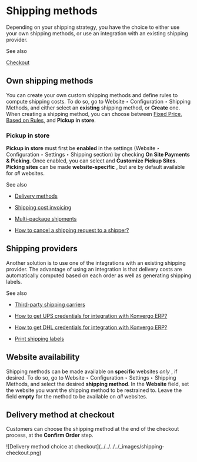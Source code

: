 # Shipping methods

Depending on your shipping strategy, you have the choice to either use your
own shipping methods, or use an integration with an existing shipping
provider.

<div class="alert alert-secondary" id="ecommerce-own-shipping">
<p class="alert-title">
See also</p><p><a href="checkout">Checkout</a></p>
</div>

## Own shipping methods

You can create your own custom shipping methods and define rules to compute
shipping costs. To do so, go to Website ‣ Configuration ‣ Shipping Methods,
and either select an **existing** shipping method, or **Create** one. When
creating a shipping method, you can choose between [Fixed
Price](../../../inventory_and_mrp/inventory/shipping_receiving/setup_configuration/delivery_method),
[Based on
Rules](../../../inventory_and_mrp/inventory/shipping_receiving/setup_configuration/delivery_method),
and **Pickup in store**.

### Pickup in store

**Pickup in store** must first be **enabled** in the settings (Website ‣
Configuration ‣ Settings ‣ Shipping section) by checking **On Site Payments &
Picking**. Once enabled, you can select and **Customize Pickup Sites**.
**Picking sites** can be made **website-specific** , but are by default
available for _all_ websites.

<div class="alert alert-secondary">
<p class="alert-title">
See also</p><ul>
<li><p><a href="../../../inventory_and_mrp/inventory/shipping_receiving/setup_configuration/delivery_method">Delivery methods</a></p></li>
<li><p><a href="../../../inventory_and_mrp/inventory/shipping_receiving/advanced_operations_shipping/invoicing">Shipping cost invoicing</a></p></li>
<li><p><a href="../../../inventory_and_mrp/inventory/shipping_receiving/advanced_operations_shipping/multipack">Multi-package shipments</a></p></li>
<li><p><a href="../../../inventory_and_mrp/inventory/shipping_receiving/advanced_operations_shipping/cancel">How to cancel a shipping request to a shipper?</a></p></li>
</ul>
</div>

## Shipping providers

Another solution is to use one of the integrations with an existing shipping
provider. The advantage of using an integration is that delivery costs are
automatically computed based on each order as well as generating shipping
labels.

<div class="alert alert-secondary">
<p class="alert-title">
See also</p><ul>
<li><p><a href="../../../inventory_and_mrp/inventory/shipping_receiving/setup_configuration/third_party_shipper">Third-party shipping carriers</a></p></li>
<li><p><a href="../../../inventory_and_mrp/inventory/shipping_receiving/setup_configuration/ups_credentials">How to get UPS credentials for integration with Konvergo ERP?</a></p></li>
<li><p><a href="../../../inventory_and_mrp/inventory/shipping_receiving/setup_configuration/dhl_credentials">How to get DHL credentials for integration with Konvergo ERP?</a></p></li>
<li><p><a href="../../../inventory_and_mrp/inventory/shipping_receiving/setup_configuration/labels">Print shipping labels</a></p></li>
</ul>
</div>

## Website availability

Shipping methods can be made available on **specific** websites _only_ , if
desired. To do so, go to Website ‣ Configuration ‣ Settings ‣ Shipping
Methods, and select the desired **shipping method**. In the **Website** field,
set the website you want the shipping method to be restrained to. Leave the
field **empty** for the method to be available on _all_ websites.

## Delivery method at checkout

Customers can choose the shipping method at the end of the checkout process,
at the **Confirm Order** step.

![Delivery method choice at checkout](../../../../_images/shipping-
checkout.png)


